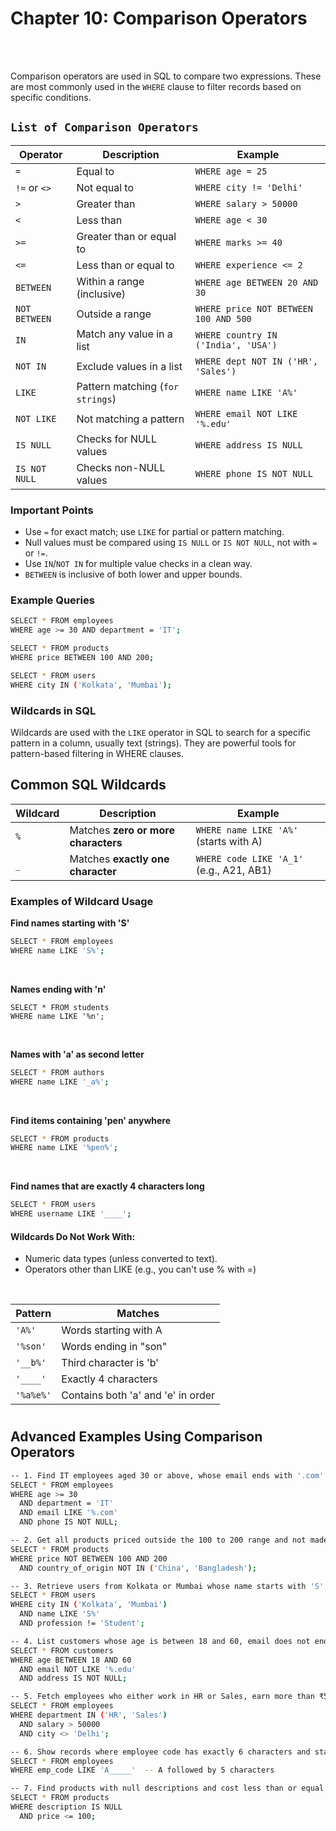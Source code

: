 #
# Chapter 10: Comparison Operators

<br>
<br>

Comparison operators are used in SQL to compare two expressions. These are most commonly used in the `WHERE` clause to filter records based on specific conditions.

## `List of Comparison Operators`
| Operator      | Description                    | Example                               |
| ------------- | ------------------------------ | ------------------------------------- |
| `=`           | Equal to                       | `WHERE age = 25`                      |
| `!=` or `<>`  | Not equal to                   | `WHERE city != 'Delhi'`               |
| `>`           | Greater than                   | `WHERE salary > 50000`                |
| `<`           | Less than                      | `WHERE age < 30`                      |
| `>=`          | Greater than or equal to       | `WHERE marks >= 40`                   |
| `<=`          | Less than or equal to          | `WHERE experience <= 2`               |
| `BETWEEN`     | Within a range (inclusive)     | `WHERE age BETWEEN 20 AND 30`         |
| `NOT BETWEEN` | Outside a range                | `WHERE price NOT BETWEEN 100 AND 500` |
| `IN`          | Match any value in a list      | `WHERE country IN ('India', 'USA')`   |
| `NOT IN`      | Exclude values in a list       | `WHERE dept NOT IN ('HR', 'Sales')`   |
| `LIKE`        | Pattern matching (`for strings`) | `WHERE name LIKE 'A%'`                |
| `NOT LIKE`    | Not matching a pattern         | `WHERE email NOT LIKE '%.edu'`        |
| `IS NULL`     | Checks for NULL values         | `WHERE address IS NULL`               |
| `IS NOT NULL` | Checks non-NULL values         | `WHERE phone IS NOT NULL`             |


### Important Points
- Use `=` for exact match; use `LIKE` for partial or pattern matching.
- Null values must be compared using `IS NULL` or `IS NOT NULL`, not with `=` or `!=`.
- Use `IN`/`NOT IN` for multiple value checks in a clean way.
- `BETWEEN` is inclusive of both lower and upper bounds.

### Example Queries
```bash
SELECT * FROM employees
WHERE age >= 30 AND department = 'IT';

SELECT * FROM products
WHERE price BETWEEN 100 AND 200;

SELECT * FROM users
WHERE city IN ('Kolkata', 'Mumbai');
```

### Wildcards in SQL
Wildcards are used with the `LIKE` operator in SQL to search for a specific pattern in a column, usually text (strings). They are powerful tools for pattern-based filtering in WHERE clauses.

## Common SQL Wildcards
| Wildcard         | Description                                                         | Example                                    |
| ---------------- | ------------------------------------------------------------------- | ------------------------------------------ |
| `%`              | Matches **zero or more characters**                                 | `WHERE name LIKE 'A%'` (starts with A)     |
| `_`              | Matches **exactly one character**                                   | `WHERE code LIKE 'A_1'` (e.g., A21, AB1)   |

### Examples of Wildcard Usage
**Find names starting with 'S'**
```bash
SELECT * FROM employees
WHERE name LIKE 'S%';
```
<br>

**Names ending with 'n'**
```
SELECT * FROM students
WHERE name LIKE '%n';
```
<br>

**Names with 'a' as second letter**
```bash
SELECT * FROM authors
WHERE name LIKE '_a%';
```
<br>

**Find items containing 'pen' anywhere**
```bash
SELECT * FROM products
WHERE name LIKE '%pen%';
```
<br>

**Find names that are exactly 4 characters long**
```bash
SELECT * FROM users
WHERE username LIKE '____';
```

#### Wildcards Do Not Work With:
- Numeric data types (unless converted to text).
- Operators other than LIKE (e.g., you can't use % with =)

<br>

| Pattern   | Matches                            |
| --------- | ---------------------------------- |
| `'A%'`    | Words starting with A              |
| `'%son'`  | Words ending in "son"              |
| `'__b%'`  | Third character is 'b'             |
| `'____'`  | Exactly 4 characters               |
| `'%a%e%'` | Contains both 'a' and 'e' in order |

#

## Advanced Examples Using Comparison Operators
```bash
-- 1. Find IT employees aged 30 or above, whose email ends with '.com' and have a non-null phone number
SELECT * FROM employees
WHERE age >= 30
  AND department = 'IT'
  AND email LIKE '%.com'
  AND phone IS NOT NULL;

-- 2. Get all products priced outside the 100 to 200 range and not made in 'China' or 'Bangladesh'
SELECT * FROM products
WHERE price NOT BETWEEN 100 AND 200
  AND country_of_origin NOT IN ('China', 'Bangladesh');

-- 3. Retrieve users from Kolkata or Mumbai whose name starts with 'S' and who are not students
SELECT * FROM users
WHERE city IN ('Kolkata', 'Mumbai')
  AND name LIKE 'S%'
  AND profession != 'Student';

-- 4. List customers whose age is between 18 and 60, email does not end with '.edu', and address is provided
SELECT * FROM customers
WHERE age BETWEEN 18 AND 60
  AND email NOT LIKE '%.edu'
  AND address IS NOT NULL;

-- 5. Fetch employees who either work in HR or Sales, earn more than ₹50,000, and are not located in Delhi
SELECT * FROM employees
WHERE department IN ('HR', 'Sales')
  AND salary > 50000
  AND city <> 'Delhi';

-- 6. Show records where employee code has exactly 6 characters and starts with 'A'
SELECT * FROM employees
WHERE emp_code LIKE 'A_____'  -- A followed by 5 characters

-- 7. Find products with null descriptions and cost less than or equal to 100
SELECT * FROM products
WHERE description IS NULL
  AND price <= 100;
```




